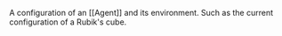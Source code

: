A configuration of an [[Agent]] and its environment. Such as the current configuration of a Rubik's cube. 
